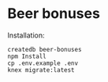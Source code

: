 # Beer bonuses

Installation:

```
createdb beer-bonuses
npm Install
cp .env.example .env
knex migrate:latest

```
